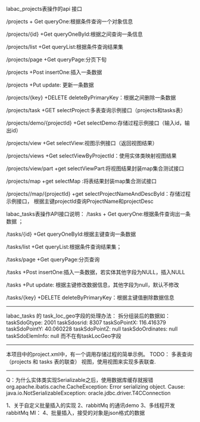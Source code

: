 labac_projects表操作的api 接口

/projects  + Get  queryOne:根据条件查询一个对象信息

/projects/{id} +Get   queryOneById:根据之间查询一条信息

/projects/list   +Get  queryList:根据条件查询结果集

/projects/page  +Get  queryPage:分页下旬

/projects   +Post   insertOne:插入一条数据

/projects  +Put   update: 更新一条数据

/projects/{key}   +DELETE     deleteByPrimaryKey：根据之间删除一条数据

/projects/task  +GET selectProject:多表查询示例接口（projects和tasks表）

/projects/demo/{projectId}  +Get  selectDemo:存储过程示例接口（输入id，输出id）

/projects/view  +Get selectView:视图示例接口（返回视图结果）

/projects/views  +Get  selectViewByProjectId：使用实体类映射视图结果

/projects/view/part  +get  selectViewPart:将视图结果封装map集合测试接口

/projects/map  +get  selectMap :将表结果封装map集合测试接口

/projects//map/{projectId} +get  selectProjectNameAndDescById：存储过程示例接口，
根据主键projectId查询ProjectName和projectDesc


labac_tasks表操作API接口说明：
/tasks  + Get  queryOne:根据条件查询出一条数据 ；

/tasks/{id} +Get   queryOneById:根据主键查询一条数据

/tasks/list   +Get  queryList:根据条件查询结果集；

/tasks/page  +Get  queryPage:分页查询

/tasks   +Post   insertOne:插入一条数据，若实体其他字段为NULL，插入NULL

/tasks  +Put   update: 根据主键修改数据信息，其他字段为null，默认不修改


/tasks/{key}   +DELETE     deleteByPrimaryKey：根据主键值删除数据信息


***************
labac_tasks 的 task_loc_geo字段的处理办法：
拆分组装后的数据如：
taskSdoGtype: 2001
taskSdosrid: 8307
taskSoPointX: 116.416379
taskSdoPointY: 40.060228
taskSdoPointZ: null
taskSdoOrdinates: null
taskSdoElemInfo: null
而不在有taskLocGeo字段

*******************

本项目中的project.xml中，有一个调用存储过程的简单示例。
TODO：
多表查询（projects 和 tasks 表的联查）
视图，使用视图来实现多表联查.


************************************
Q：为什么实体类实现Serializable之后，使用数据库缓存就报错
org.apache.ibatis.cache.CacheException: Error serializing object.
 Cause: java.io.NotSerializableException: oracle.jdbc.driver.T4CConnection

 1、关于自定义批量插入的实现
 2、rabbitMq 的通讯demo
 3、多线程开发rabbitMq
 MI：
 4、批量插入，接受的对象是json格式的数据
